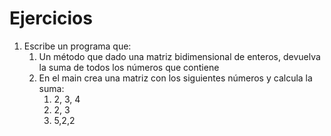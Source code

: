 # Ejercicios

1. Escribe un programa que:
   1. Un método que dado una matriz bidimensional de enteros, devuelva la suma de todos los números que contiene
   2. En el main crea una matriz con los siguientes números y calcula la suma:
      1. 2, 3, 4
      2. 2, 3
      3. 5,2,2
